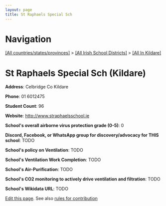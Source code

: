 ```yaml
---
layout: page
title: St Raphaels Special Sch
---
```

# Navigation

[[All countries/states/provinces]](../../..) > [[All Irish School Districts]](../..) > [[All In Kildare]](..)

# St Raphaels Special Sch (Kildare)

**Address**: Celbridge Co Kildare

**Phone**: 01 6012475

**Student Count**: 96

**Website**: <http://www.straphaelsschool.ie>

**School's overall airborne virus protection grade (0-5)**: 0

**Discord, Facebook, or WhatsApp group for discovery/advocacy for THIS school**: TODO

**School's policy on Ventilation**: TODO

**School's Ventilation Work Completion**: TODO

**School's Air-Purification**: TODO

**School's CO2 monitoring to actively drive ventilation and filtration**: TODO

**School's Wikidata URL**: TODO


[Edit this page](https://github.com/ventilate-schools/Ireland/edit/main/./Kildare/St_Raphaels_Special_Sch.md). See also [rules for contribution](../../../contribution-rules/)